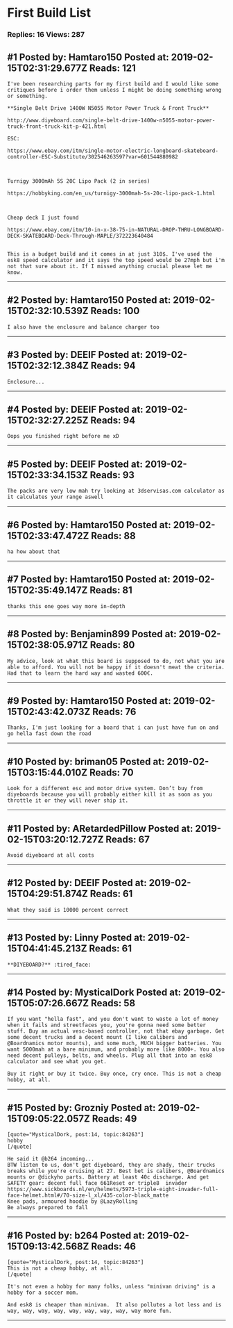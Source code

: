 # First Build List

### Replies: 16 Views: 287

## \#1 Posted by: Hamtaro150 Posted at: 2019-02-15T02:31:29.677Z Reads: 121

```
I've been researching parts for my first build and I would like some critiques before i order them unless I might be doing something wrong or something.

**Single Belt Drive 1400W N5055 Motor Power Truck & Front Truck** 

http://www.diyeboard.com/single-belt-drive-1400w-n5055-motor-power-truck-front-truck-kit-p-421.html

ESC:

https://www.ebay.com/itm/single-motor-electric-longboard-skateboard-controller-ESC-Substitute/302546263597?var=601544880982



Turnigy 3000mAh 5S 20C Lipo Pack (2 in series)

https://hobbyking.com/en_us/turnigy-3000mah-5s-20c-lipo-pack-1.html



Cheap deck I just found 

https://www.ebay.com/itm/10-in-x-38-75-in-NATURAL-DROP-THRU-LONGBOARD-DECK-SKATEBOARD-Deck-Through-MAPLE/372223640484


This is a budget build and it comes in at just 310$. I've used the esk8 speed calculator and it says the top speed would be 27mph but i'm not that sure about it. If I missed anything crucial please let me know.
```

---
## \#2 Posted by: Hamtaro150 Posted at: 2019-02-15T02:32:10.539Z Reads: 100

```
I also have the enclosure and balance charger too
```

---
## \#3 Posted by: DEEIF Posted at: 2019-02-15T02:32:12.384Z Reads: 94

```
Enclosure...
```

---
## \#4 Posted by: DEEIF Posted at: 2019-02-15T02:32:27.225Z Reads: 94

```
Oops you finished right before me xD
```

---
## \#5 Posted by: DEEIF Posted at: 2019-02-15T02:33:34.153Z Reads: 93

```
The packs are very low mah try looking at 3dservisas.com calculator as it calculates your range aswell
```

---
## \#6 Posted by: Hamtaro150 Posted at: 2019-02-15T02:33:47.472Z Reads: 88

```
ha how about that
```

---
## \#7 Posted by: Hamtaro150 Posted at: 2019-02-15T02:35:49.147Z Reads: 81

```
thanks this one goes way more in-depth
```

---
## \#8 Posted by: Benjamin899 Posted at: 2019-02-15T02:38:05.971Z Reads: 80

```
My advice, look at what this board is supposed to do, not what you are able to afford. You will not be happy if it doesn't meat the criteria. Had that to learn the hard way and wasted 600€.
```

---
## \#9 Posted by: Hamtaro150 Posted at: 2019-02-15T02:43:42.073Z Reads: 76

```
Thanks, I'm just looking for a board that i can just have fun on and go hella fast down the road
```

---
## \#10 Posted by: briman05 Posted at: 2019-02-15T03:15:44.010Z Reads: 70

```
Look for a different esc and motor drive system. Don’t buy from diyeboards because you will probably either kill it as soon as you throttle it or they will never ship it.
```

---
## \#11 Posted by: ARetardedPillow Posted at: 2019-02-15T03:20:12.727Z Reads: 67

```
Avoid diyeboard at all costs
```

---
## \#12 Posted by: DEEIF Posted at: 2019-02-15T04:29:51.874Z Reads: 61

```
What they said is 10000 percent correct
```

---
## \#13 Posted by: Linny Posted at: 2019-02-15T04:41:45.213Z Reads: 61

```
**DIYEBOARD?** :tired_face:
```

---
## \#14 Posted by: MysticalDork Posted at: 2019-02-15T05:07:26.667Z Reads: 58

```
If you want "hella fast", and you don't want to waste a lot of money when it fails and streetfaces you, you're gonna need some better stuff. Buy an actual vesc-based controller, not that ebay garbage. Get some decent trucks and a decent mount (I like calibers and @Boardnamics motor mounts), and some much, MUCH bigger batteries. You want 5000mah at a bare minimum, and probably more like 8000+. You also need decent pulleys, belts, and wheels. Plug all that into an esk8 calculator and see what you get.

Buy it right or buy it twice. Buy once, cry once. This is not a cheap hobby, at all.
```

---
## \#15 Posted by: Grozniy Posted at: 2019-02-15T09:05:22.057Z Reads: 49

```
[quote="MysticalDork, post:14, topic:84263"]
hobby
[/quote]

He said it @b264 incoming...
BTW listen to us, don't get diyeboard, they are shady, their trucks breaks while you're cruising at 27. Best bet is calibers, @Boardnamics mounts or @dickyho parts. Battery at least 40c discharge. And get SAFETY gear: decent full face 661Reset or triple8  invader https://www.sickboards.nl/en/helmets/5973-triple-eight-invader-full-face-helmet.html#/70-size-l_xl/435-color-black_matte
Knee pads, armoured hoodie by @LazyRolling
Be always prepared to fall
```

---
## \#16 Posted by: b264 Posted at: 2019-02-15T09:13:42.568Z Reads: 46

```
[quote="MysticalDork, post:14, topic:84263"]
This is not a cheap hobby, at all.
[/quote]

It's not even a hobby for many folks, unless "minivan driving" is a hobby for a soccer mom.

And esk8 is cheaper than minivan.  It also pollutes a lot less and is way, way, way, way, way, way, way, way, way more fun.
```

---
